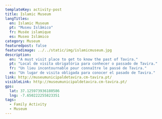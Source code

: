 ```yaml
---
templateKey: activity-post
title: Islamic Museum
langTitles:
  en: Islamic Museum
  pt: "Museu Islâmico"
  fr: Musée islamique
  es: Museo Islámico
category: Museum
featuredpost: false
featuredimage: ../../static/img/islamicmuseum.jpg
description: 
  en: "A must visit place to get to know the past of Tavira."
  pt: "Local de visita obrigatória para conhecer o passado de Tavira."
  fr: "Un lieu incontournable pour connaître le passé de Tavira."
  es: "Un lugar de visita obligada para conocer el pasado de Tavira."
link: http://museumunicipaldetavira.cm-tavira.pt/
visibleLink: http://museumunicipaldetavira.cm-tavira.pt/
gps:
  lat: 37.125973936180586
  lng: -7.650222255823351
tags:
  - Family Activity
  - Museum
---
```



